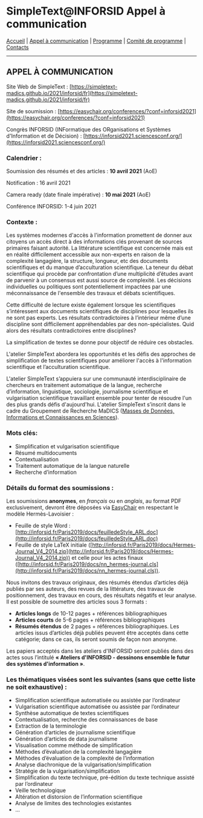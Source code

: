 
# SimpleText@INFORSID Appel à communication

[Accueil](https://simpletext-madics.github.io/2021/inforsid/fr) | [Appel à communication](https://simpletext-madics.github.io/2021/inforsid/fr/CFP) | [Programme](https://simpletext-madics.github.io/2021/inforsid/fr/program)  | [Comité de programme](https://simpletext-madics.github.io/2021/inforsid/fr/comite) | [Contacts](https://simpletext-madics.github.io/2021/inforsid/fr/contacts)

---

## APPEL À COMMUNICATION 

Site Web de SimpleText : [https://simpletext-madics.github.io/2021/inforsid/fr](https://simpletext-madics.github.io/2021/inforsid/fr)

Site de soumission : [https://easychair.org/conferences/?conf=inforsid2021](https://easychair.org/conferences/?conf=inforsid2021) 

Congrès INFORSID (INFormatique des ORganisations et Systèmes d'Information et de Décision) : [https://inforsid2021.sciencesconf.org/](https://inforsid2021.sciencesconf.org/)

### Calendrier :
Soumission des résumés et des articles : **10 avril 2021** (AoE)

Notification : 16 avril 2021

Camera ready (date finale impérative) : **10 mai 2021** (AoE)

Conférence INFORSID: 1-4 juin 2021

### Contexte : 
Les systèmes modernes d'accès à l'information promettent de donner aux citoyens un accès direct à des informations clés provenant de sources primaires faisant autorité. La littérature scientifique est concernée mais est en réalité difficilement accessible aux non-experts en raison de la complexité langagière, la structure, longueur, etc des documents scientifiques et du manque d’acculturation scientifique. La teneur du débat scientifique qui procède par confrontation d’une multiplicité d’études avant de parvenir à un consensus est aussi source de complexité.  Les décisions individuelles ou politiques sont potentiellement impactées par une méconnaissance  de l'ensemble des travaux et débats  scientifiques.

Cette difficulté de lecture  existe également lorsque les scientifiques s’intéressent aux documents scientifiques de disciplines pour lesquelles  ils ne sont pas experts. Les résultats contradictoires à l’intérieur même d’une discipline sont difficilement appréhendables par des non-spécialistes. Quid alors des résultats contradictoires entre disciplines?  

La simplification de textes se donne pour objectif  de réduire ces obstacles. 

L'atelier SimpleText abordera les opportunités et les défis des approches de simplification de textes scientifiques pour améliorer l'accès à l'information scientifique et l’acculturation scientifique. 

L'atelier SimpleText s’appuiera sur une communauté interdisciplinaire de chercheurs en traitement automatique de la langue, recherche d’information, linguistique, sociologie,  journalisme scientifique et vulgarisation scientifique travaillant ensemble pour tenter de résoudre l'un des plus grands défis d'aujourd'hui.
L'atelier SimpleText s’inscrit dans le cadre du Groupement de Recherche MaDICS ([Masses de Données, Informations et Connaissances en Sciences](https://www.madics.fr/ateliers/simpletext/)).

### Mots clés: 
* Simplification et vulgarisation scientifique
* Résumé multidocuments
* Contextualisation
* Traitement automatique de la langue naturelle
* Recherche d’information

### Détails du format des soumissions :
Les soumissions **anonymes**, en *français* ou en *anglais*, au format PDF exclusivement, devront être déposées via  [EasyChair](https://easychair.org/conferences/?conf=inforsid2021)  en respectant le modèle Hermès-Lavoisier :
*	Feuille de style Word : [http://inforsid.fr/Paris2019/docs/feuilledeStyle_ARL.doc](http://inforsid.fr/Paris2019/docs/feuilledeStyle_ARL.doc)
*	Feuille de style LaTeX initiale ([http://inforsid.fr/Paris2019/docs/Hermes-Journal_V4_2014.zip](http://inforsid.fr/Paris2019/docs/Hermes-Journal_V4_2014.zip)) et celle pour les actes finaux ([http://inforsid.fr/Paris2019/docs/nn_hermes-journal.cls](http://inforsid.fr/Paris2019/docs/nn_hermes-journal.cls)). 

Nous invitons des travaux originaux, des résumés étendus d’articles déjà publiés par ses auteurs, des revues de la littérature, des travaux de positionnement, des travaux en cours, des résultats négatifs et leur analyse. Il est possible de soumettre des articles sous 3 formats : 
* **Articles longs**  de 10-12 pages + références bibliographiques
* **Articles courts** de 5-6 pages + références bibliographiques 
* **Résumés étendus** de 2 pages + références bibliographiques. Les articles issus d’articles déjà publiés peuvent être acceptés dans cette catégorie;  dans ce cas, ils  seront soumis de façon non anonyme.

Les papiers acceptés dans les ateliers d'INFORSID seront publiés dans des actes sous l’intitulé **«  Ateliers d'INFORSID - dessinons ensemble le futur des systèmes d'information »**. 

### Les thématiques visées sont les suivantes (sans que cette liste ne soit exhaustive) :
* Simplification scientifique automatisée ou assistée par l’ordinateur
* Vulgarisation scientifique automatisée ou assistée par l’ordinateur
* Synthèse automatique de textes scientifiques
* Contextualisation, recherche des connaissances de base
* Extraction de la terminologie
* Génération d’articles de journalisme scientifique
* Génération d’articles de data journalisme
* Visualisation comme méthode de simplification
* Méthodes d’évaluation de la complexité langagière
* Méthodes d’évaluation de la complexité de l’information
* Analyse diachronique de la vulgarisation/simplification
* Stratégie de la vulgarisation/simplification
* Simplification du texte technique, pré-édition du texte technique assisté par l’ordinateur
* Veille technologique
* Altération et distorsion de l’information scientifique
* Analyse de limites des technologies existantes
* ...
